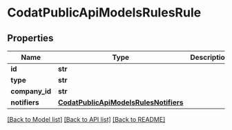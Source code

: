 # CodatPublicApiModelsRulesRule

## Properties
Name | Type | Description | Notes
------------ | ------------- | ------------- | -------------
**id** | **str** |  | 
**type** | **str** |  | 
**company_id** | **str** |  | [optional] 
**notifiers** | [**CodatPublicApiModelsRulesNotifiers**](CodatPublicApiModelsRulesNotifiers.md) |  | [optional] 

[[Back to Model list]](../README.md#documentation-for-models) [[Back to API list]](../README.md#documentation-for-api-endpoints) [[Back to README]](../README.md)


